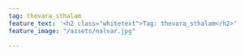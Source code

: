 ```yaml
---
tag: thevara_sthalam
feature_text: '<h2 class="whitetext">Tag: thevara_sthalam</h2>'
feature_image: "/assets/nalvar.jpg"

---
```


